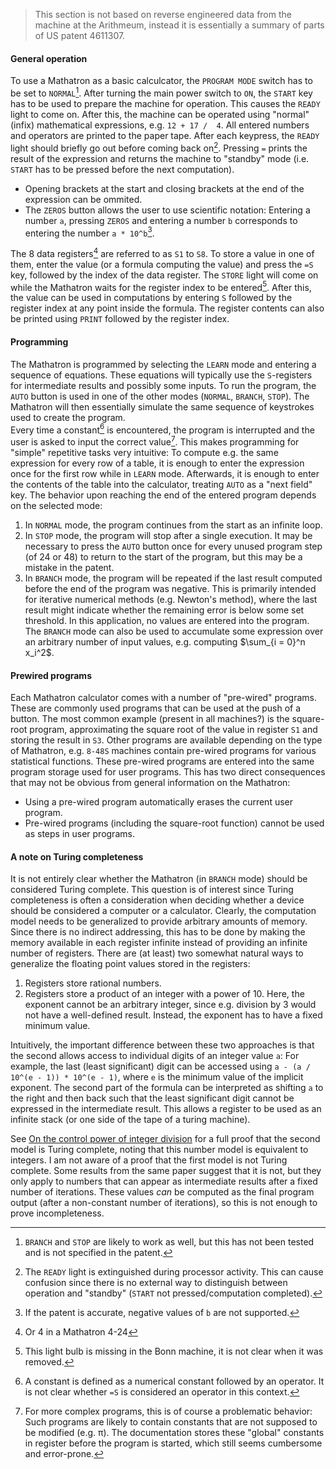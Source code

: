 > This section is not based on reverse engineered data from the machine at the Arithmeum, instead it is essentially a
> summary of parts of US patent 4611307.

#### General operation

To use a Mathatron as a basic calculcator, the `PROGRAM MODE` switch has to be set to `NORMAL`[^1]. After turning the
main power switch to `ON`, the `START` key has to be used to prepare the machine for operation. This causes the `READY`
light to come on. After this, the machine can be operated using "normal" (infix) mathematical expressions, e.g. `12 + 17
/  4`. All entered numbers and operators are printed to the paper tape. After each keypress, the `READY` light should
briefly go out before coming back on[^2]. Pressing `=` prints the result of the expression and returns the machine to
"standby" mode (i.e. `START` has to be pressed before the next computation).

- Opening brackets at the start and closing brackets at the end of the expression can be ommited.
- The `ZEROS` button allows the user to use scientific notation: Entering a number `a`, pressing `ZEROS` and entering a
    number `b` corresponds to entering the number `a * 10^b`[^3].

The 8 data registers[^4] are referred to as `S1` to `S8`. To store a value in one of them, enter the value (or a formula
computing the value) and press the `=S` key, followed by the index of the data register. The `STORE` light will come on
while the Mathatron waits for the register index to be entered[^5]. After this, the value can be used in computations by
entering `S` followed by the register index at any point inside the formula. The register contents can also be printed
using `PRINT` followed by the register index.

#### Programming

The Mathatron is programmed by selecting the `LEARN` mode and entering a sequence of equations. These equations will
typically use the `S`-registers for intermediate results and possibly some inputs. To run the program, the `AUTO` button
is used in one of the other modes (`NORMAL`, `BRANCH`, `STOP`). The Mathatron will then essentially simulate the same
sequence of keystrokes used to create the program.  
Every time a constant[^6] is encountered, the program is interrupted and the user is asked to input the correct
value[^7]. This makes programming for "simple" repetitive tasks very intuitive: To compute e.g. the same expression for
every row of a table, it is enough to enter the expression once for the first row while in `LEARN` mode. Afterwards, it
is enough to enter the contents of the table into the calculator, treating `AUTO` as a "next field" key.  The behavior
upon reaching the end of the entered program depends on the selected mode:
1. In `NORMAL` mode, the program continues from the start as an infinite loop.
2. In `STOP` mode, the program will stop after a single execution. It may be necessary to press the `AUTO` button once
   for every unused program step (of 24 or 48) to return to the start of the program, but this may be a mistake in the
   patent.
3. In `BRANCH` mode, the program will be repeated if the last result computed before the end of the program was
   negative. This is primarily intended for iterative numerical methods (e.g. Newton's method), where the last result
   might indicate whether the remaining error is below some set threshold. In this application, no values are entered
   into the program. The `BRANCH` mode can also be used to accumulate some expression over an arbitrary number of input
   values, e.g. computing $\sum_{i = 0}^n x_i^2$.

#### Prewired programs

Each Mathatron calculator comes with a number of "pre-wired" programs. These are commonly used programs that can be used
at the push of a button. The most common example (present in all machines?) is the square-root program, approximating
the square root of the value in register `S1` and storing the result in `S3`. Other programs are available depending on
the type of Mathatron, e.g. `8-48S` machines contain pre-wired programs for various statistical functions. These
pre-wired programs are entered into the same program storage used for user programs. This has two direct consequences
that may not be obvious from general information on the Mathatron:
- Using a pre-wired program automatically erases the current user program.
- Pre-wired programs (including the square-root function) cannot be used as steps in user programs.

#### A note on Turing completeness

It is not entirely clear whether the Mathatron (in `BRANCH` mode) should be considered Turing complete. This question is
of interest since Turing completeness is often a consideration when deciding whether a device should be considered a
computer or a calculator. Clearly, the computation model needs to be generalized to provide arbitrary amounts of memory.
Since there is no indirect addressing, this has to be done by making the memory available in each register infinite
instead of providing an infinite number of registers. There are (at least) two somewhat natural ways to generalize the
floating point values stored in the registers:
1. Registers store rational numbers.
2. Registers store a product of an integer with a power of 10. Here, the exponent cannot be an arbitrary integer, since
   e.g. division by 3 would not have a well-defined result. Instead, the exponent has to have a fixed minimum value.

Intuitively, the important difference between these two approaches is that the second allows access to individual digits
of an integer value `a`: For example, the last (least significant) digit can be accessed using `a - (a / 10^(e - 1)) *
10^(e - 1)`, where `e` is the minimum value of the implicit exponent. The second part of the formula can be interpreted
as shifting `a` to the right and then back such that the least significant digit cannot be expressed in the intermediate
result. This allows a register to be used as an infinite stack (or one side of the tape of a turing machine).

See [On the control power of integer division](https://www.sciencedirect.com/science/article/pii/0304397583901299) for a
full proof that the second model is Turing complete, noting that this number model is equivalent to integers. I am not
aware of a proof that the first model is not Turing complete. Some results from the same paper suggest that it is not,
but they only apply to numbers that can appear as intermediate results after a fixed number of iterations. These values
*can* be computed as the final program output (after a non-constant number of iterations), so this is not enough to
prove incompleteness.

[^1]: `BRANCH` and `STOP` are likely to work as well, but this has not been tested and is not specified in the patent.
[^2]: The `READY` light is extinguished during processor activity. This can cause confusion since there is no external
    way to distinguish between operation and "standby" (`START` not pressed/computation completed).
[^3]: If the patent is accurate, negative values of `b` are not supported.
[^4]: Or 4 in a Mathatron 4-24
[^5]: This light bulb is missing in the Bonn machine, it is not clear when it was removed.
[^6]: A constant is defined as a numerical constant followed by an operator. It is not clear whether `=S` is considered
    an operator in this context.
[^7]: For more complex programs, this is of course a problematic behavior: Such programs are likely to contain constants
    that are not supposed to be modified (e.g. π). The documentation stores these "global" constants in register before
    the program is started, which still seems cumbersome and error-prone.
